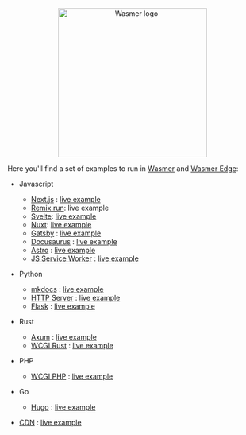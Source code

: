 
<div align="center">

  <a href="https://wasmer.io" target="_blank">
    <picture>
      <source srcset="https://raw.githubusercontent.com/wasmerio/wasmer/master/assets/logo-white.png"  media="(prefers-color-scheme: dark)">
      <img width="300" src="https://raw.githubusercontent.com/wasmerio/wasmer/master/assets/logo.png" alt="Wasmer logo">
    </picture>
  </a>
  
  </div>

Here you'll find a set of examples to run in [Wasmer](https://wasmer.io) and [Wasmer Edge](https://wasmer.io/products/edge):
* Javascript
  * [Next.js](https://github.com/wasmer-examples/next-ssg-wasmer-starter) : [live example](https://github.com/wasmer-examples/next-ssg-wasmer-starter)
  * [Remix.run](https://github.com/wasmer-examples/remix-wasmer-starter): live example
  * [Svelte](https://github.com/wasmer-examples/svelte-wasmer-starter): [live example](http://wasmer-edge-svelte-sample.wasmer.app/)
  * [Nuxt](https://github.com/wasmer-examples/nuxt-wasmer-starter): [live example](http://wasmer-edge-nuxt-ssg-sample.wasmer.app/)
  * [Gatsby](https://github.com/wasmer-examples/gatsby-wasmer-starter) : [live example](http://wasmer-edge-gatsby-sample.wasmer.app/)
  * [Docusaurus](https://github.com/wasmer-examples/docusaurus-wasmer-starter) : [live example](http://wasmer-edge-docusaurus-sample.wasmer.app/)
  * [Astro](https://github.com/wasmer-examples/astro-wasmer-starter) : [live example](http://wasmer-edge-astro-sample.wasmer.app/)
  * [JS Service Worker](https://github.com/wasmer-examples/js-worker-wasmer-starter) : [live example](http://wasmer-js-worker-starter.wasmer.app/)
* Python
  * [mkdocs](https://github.com/wasmer-examples/mkdocs-wasmer-starter) : [live example](http://wasmer-edge-mkdocs-sample.wasmer.app/)
  * [HTTP Server](https://github.com/wasmer-examples/python-wasmer-starter) : [live example](http://python-worker-wasmer-starter-worker.wasmer.app/)
  * [Flask](https://github.com/wasmer-examples/python-flask-starter) : [live example](https://wasmer-python-flask-server-worker.wasmer.app/)

* Rust
  * [Axum](https://github.com/wasmer-examples/wasmer-axum-starter) : [live example](https://wasix-axum-example.wasmer.app/)
  * [WCGI Rust](https://github.com/wasmer-examples/wcgi-rust-starter) : [live example](http://wcgi-rust-starter.wasmer.app/)
* PHP
  * [WCGI PHP](https://github.com/wasmer-examples/wcgi-php-starter) : [live example](https://github.com/wasmer-examples/wcgi-php-starter)
* Go
  * [Hugo](https://github.com/wasmer-examples/hugo-wasmer-starter) : [live example](http://wasmer-edge-hugo-sample.wasmer.app/)
* [CDN](https://github.com/wasmer-examples/cdn-wasmer-starter) : [live example](http://cdn-wasmer-starter.wasmer.app/)
